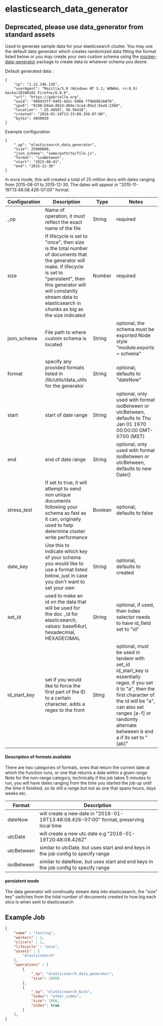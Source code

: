 

# elasticsearch_data_generator #
## Deprecated, please use data_generator from standard assets
Used to generate sample data for your elasticsearch cluster. You may use the default data generator which creates randomized data fitting the format listed below or you may create your own custom schema using the [mocker-data-generator](https://github.com/danibram/mocker-data-generator) package to create data to whatever schema you desire.

Default generated data :
```
{
    "ip": "1.12.146.136",
    "userAgent": "Mozilla/5.0 (Windows NT 5.2; WOW64; rv:8.9) Gecko/20100101 Firefox/8.9.9",
    "url": "https://gabrielle.org",
    "uuid": "408433ff-9495-4d1c-b066-7f9668b168f0",
    "ipv6": "8188:b9ad:d02d:d69e:5ca4:05e2:9aa5:23b0",
    "location": "-25.40587, 56.56418",
    "created": "2016-01-19T13:33:09.356-07:00",
    "bytes": 4850020
}

```

Example configuration
```
{
    "_op": "elasticsearch_data_generator",
    "size": 25000000,
    "json_schema": "some/path/to/file.js",
    "format": "isoBetween",
    "start": "2015-08-01",
    "end": "2015-12-30"
}
```

In once mode, this will created a total of 25 million docs with dates ranging from 2015-08-01 to 2015-12-30. The dates will appear in "2015-11-19T13:48:08.426-07:00" format.


| Configuration | Description | Type |  Notes |
| --------- | -------- | ------ | ------ |
| _op | Name of operation, it must reflect the exact name of the file | String | required |
| size | If lifecycle is set to "once", then size is the total number of documents that the generator will make. If lifecycle is set to "persistent", then this generator will will constantly stream  data to elasticsearch in chunks as big as the size indicated | Number | required |
| json_schema | File path to where custom schema is located | String | optional, the schema must be exported Node style "module.exports = schema" |
| format | specify any provided formats listed in /lib/utils/data_utils for the generator| String | optional, defaults to "dateNow" |
| start | start of date range | String | optional, only used with format isoBetween or utcBetween, defaults to Thu Jan 01 1970 00:00:00 GMT-0700 (MST) |
| end | end of date range | String | optional, only used with format isoBetween or utcBetween, defaults to new Date() |
| stress_test | If set to true, it will attempt to send non unique documents following your schema as fast as it can, originally used to help determine cluster write performance| Boolean | optional, defaults to false |
| date_key | Use this to indicate which key of your schema you would like to use a format listed below, just in case you don't want to set your own | String | optional, defaults to created |
| set_id | used to make an id on the data that will be used for the doc \_id for elasticsearch, values: base64url, hexadecimal, HEXADECIMAL | String | optional, if used, then index selector needs to have id_field set to "id" |
| id_start_key | set if you would like to force the first part of the ID to a certain character, adds a regex to the front | Sting | optional, must be used in tandem with set_id id_start_key is essentially regex, if you set it to "a", then the first character of the id will be "a", can also set ranges [a-f] or randomly alternate betweeen b and a if its set to "[ab]" |

#### Description of formats available ####
There are two categories of formats, ones that return the current date at which the function runs, or one that returns a date within a given range. Note for the non-range category, technically if the job takes 5 minutes to run, you will have dates ranging from the time you started the job up until the time it finished, so its still a range but not as one that spans hours, days weeks etc.


| Format | Description |
| --------- | -------- |
| dateNow | will create a new date in "2016-01-19T13:48:08.426-07:00" format, preserving local time |
| utcDate | will create a new utc date e.g "2016-01-19T20:48:08.426Z" |
| utcBetween | similar to utcDate, but uses start and end keys in the job config to specify range |
| isoBetween | similar to dateNow, but uses start and end keys in the job config to specify range |


#### persistent mode ####
 The data generator will continually stream data into elasticsearch, the "size" key" switches from the total number of documents created to how big each slice is when sent to elasticsearch


## Example Job

```json
{
    "name" : "testing",
    "workers" : 1,
    "slicers" : 1,
    "lifecycle" : "once",
    "assets" : [
        "elasticsearch"
    ],
    "operations" : [
        {
            "_op": "elasticsearch_data_generator",
            "size": 10000
        },
        {
            "_op": "elasticsearch_bulk",
            "index": "other_index",
            "size": 1000,
            "index": true
        }
    ],
}

```
